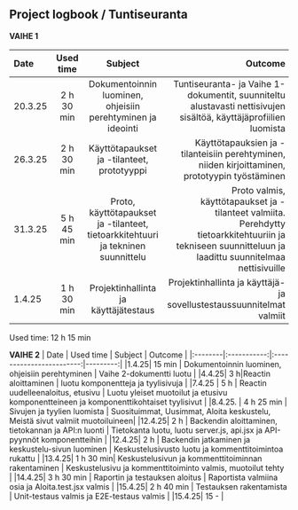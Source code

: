 ## Project logbook / Tuntiseuranta

**VAIHE 1**

| Date   | Used time | Subject                | Outcome |
|:--------|:-----------:|:------------------------:|---------:|
| 20.3.25| 2 h 30 min   | Dokumentoinnin luominen, ohjeisiin perehtyminen ja ideointi | Tuntiseuranta- ja Vaihe 1-dokumentit, suunniteltu alustavasti nettisivujen sisältöä, käyttäjäprofiilien luomista  |
|26.3.25| 2 h 30 min |Käyttötapaukset ja -tilanteet, prototyyppi |Käyttötapauksien ja -tilanteisiin perehtyminen, niiden kirjoittaminen, prototyypin työstäminen |
|31.3.25| 5 h 45 min| Proto, käyttötapaukset ja -tilanteet, tietoarkkitehtuuri ja tekninen suunnittelu | Proto valmis, käyttötapaukset ja -tilanteet valmiita. Perehdytty tietoarkkitehtuuriin ja tekniseen suunnitteluun ja laadittu suunnitelmaa nettisivuille |
|1.4.25| 1 h 30 min |Projektinhallinta ja käyttäjätestaus |Projektinhallinta ja käyttäjä- ja sovellustestaussuunnitelmat valmiit |

Used time: 12 h 15 min

**VAIHE 2**
| Date   | Used time | Subject                | Outcome |
|:--------|:-----------:|:------------------------:|---------:|
|1.4.25| 15 min | Dokumentoinnin luominen, ohjeisiin perehtyminen | Vaihe 2-dokumentti luotu |
|4.4.25| 3 h|Reactin aloittaminen | luotu komponentteja ja tyylisivuja |
|7.4.25 | 5 h | Reactin uudelleenaloitus, etusivu | Luotu yleiset muotoilut ja etusivu komponentteineen ja komponenttikohtaiset tyylisivut |
|8.4.25. | 4 h 25 min | Sivujen ja tyylien luomista | Suosituimmat, Uusimmat, Aloita keskustelu, Meistä sivut valmiit muotoiluineen| 
|12.4.25| 2 h | Backendin aloittaminen, tietokannan ja API:n luonti | Tietokanta luotu, luotu server.js, api.jsx ja API-pyynnöt komponentteihin |
|12.4.25| 2 h | Backendin jatkaminen ja keskustelu-sivun luominen | Keskustelusivusto luotu ja kommenttitoimintoa rukattu |
|13.4.25| 1 h 30 min| Keskustelusivun ja kommenttitoiminnan rakentaminen | Keskustelusivu ja kommenttitoiminto valmis, muotoilut tehty |
|14.4.25| 3 h 30 min | Raportin ja testauksen aloitus | Raportista valmiina osia ja Aloita.test.jsx valmis |
|15.4.25| 2 h 40 min | Testauksen rakentamista | Unit-testaus valmis ja E2E-testaus valmis |
|15.4.25| 15 - |